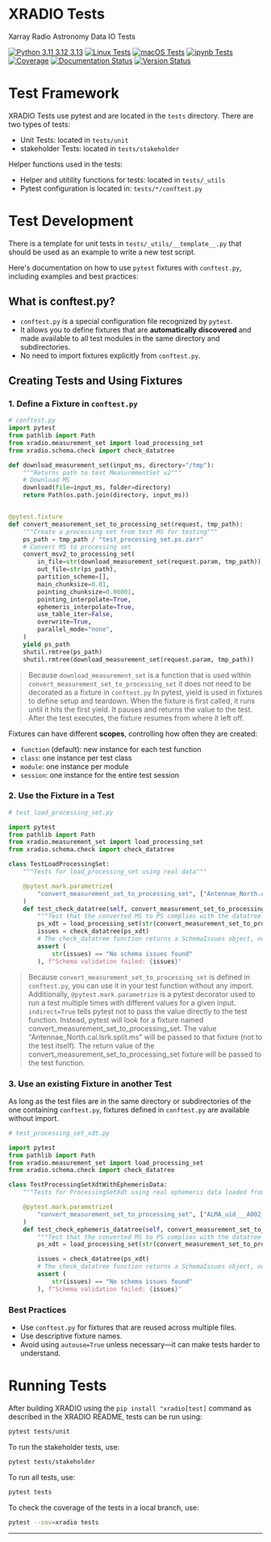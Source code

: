 # XRADIO Tests
Xarray Radio Astronomy Data IO Tests

[![Python 3.11 3.12 3.13](https://img.shields.io/badge/python-3.11%20%7C%203.12%20%7C%203.13-blue)](https://www.python.org/downloads/release/python-3130/)
[![Linux Tests](https://github.com/casangi/xradio/actions/workflows/python-testing-linux.yml/badge.svg?branch=main)](https://github.com/casangi/xradio/actions/workflows/python-testing-linux.yml?query=branch%3Amain)
[![macOS Tests](https://github.com/casangi/xradio/actions/workflows/python-testing-macos.yml/badge.svg?branch=main)](https://github.com/casangi/xradio/actions/workflows/python-testing-macos.yml?query=branch%3Amain)
[![ipynb Tests](https://github.com/casangi/xradio/actions/workflows/run-ipynb.yml/badge.svg?branch=main)](https://github.com/casangi/xradio/actions/workflows/run-ipynb.yml?query=branch%3Amain)
[![Coverage](https://codecov.io/gh/casangi/xradio/branch/main/graph/badge.svg)](https://codecov.io/gh/casangi/xradio/branch/main/xradio)
[![Documentation Status](https://readthedocs.org/projects/xradio/badge/?version=latest)](https://xradio.readthedocs.io)
[![Version Status](https://img.shields.io/pypi/v/xradio.svg)](https://pypi.python.org/pypi/xradio/)

# Test Framework
XRADIO Tests use pytest and are located in the `tests` directory. There are two types of tests:
- Unit Tests: located in `tests/unit`
- stakeholder Tests: located in `tests/stakeholder`

Helper functions used in the tests:
- Helper and utitility functions for tests: located in `tests/_utils`
- Pytest configuration is located in: `tests/*/conftest.py`

# Test Development
There is a template for unit tests in `tests/_utils/__template__.py` that should be used as an example to write a new test script.

Here's documentation on how to use `pytest` fixtures with `conftest.py`, including examples and best practices:

## What is conftest.py?

* `conftest.py` is a special configuration file recognized by `pytest`.
* It allows you to define fixtures that are **automatically discovered** and made available to all test modules in the same directory and subdirectories.
* No need to import fixtures explicitly from `conftest.py`.

## Creating Tests and Using Fixtures

### **1. Define a Fixture in `conftest.py`**

```python
# conftest.py
import pytest
from pathlib import Path
from xradio.measurement_set import load_processing_set
from xradio.schema.check import check_datatree

def download_measurement_set(input_ms, directory="/tmp"):
    """Returns path to test MeasurementSet v2"""
    # Download MS
    download(file=input_ms, folder=directory)
    return Path(os.path.join(directory, input_ms))


@pytest.fixture
def convert_measurement_set_to_processing_set(request, tmp_path):
    """Create a processing set from test MS for testing"""
    ps_path = tmp_path / "test_processing_set.ps.zarr"
    # Convert MS to processing set
    convert_msv2_to_processing_set(
        in_file=str(download_measurement_set(request.param, tmp_path)),
        out_file=str(ps_path),
        partition_scheme=[],
        main_chunksize=0.01,
        pointing_chunksize=0.00001,
        pointing_interpolate=True,
        ephemeris_interpolate=True,
        use_table_iter=False,
        overwrite=True,
        parallel_mode="none",
    )
    yield ps_path
    shutil.rmtree(ps_path)
    shutil.rmtree(download_measurement_set(request.param, tmp_path))
```
> Because `download_measurement_set` is a function that is used within `convert_measurement_set_to_processing_set` it does not need to be decorated as a fixture in `conftest.py` In pytest, yield is used in fixtures to define setup and teardown. When the fixture is first called, it runs until it hits the first yield. It pauses and returns the value to the test. After the test executes, the fixture resumes from where it left off.

Fixtures can have different **scopes**, controlling how often they are created:

* `function` (default): new instance for each test function
* `class`: one instance per test class
* `module`: one instance per module
* `session`: one instance for the entire test session

### **2. Use the Fixture in a Test**

```python
# test_load_processing_set.py

import pytest
from pathlib import Path
from xradio.measurement_set import load_processing_set
from xradio.schema.check import check_datatree

class TestLoadProcessingSet:
    """Tests for load_processing_set using real data"""

    @pytest.mark.parametrize(
        "convert_measurement_set_to_processing_set", ["Antennae_North.cal.lsrk.split.ms"], indirect=True
    )
    def test_check_datatree(self, convert_measurement_set_to_processing_set):
        """Test that the converted MS to PS complies with the datatree schema checker"""
        ps_xdt = load_processing_set(str(convert_measurement_set_to_processing_set))
        issues = check_datatree(ps_xdt)
        # The check_datatree function returns a SchemaIssues object, not a string
        assert (
            str(issues) == "No schema issues found"
        ), f"Schema validation failed: {issues}"
```

> Because `convert_measurement_set_to_processing_set` is defined in `conftest.py`, you can use it in your test function without any import. Additionally, `@pytest.mark.parametrize` is a pytest decorator used to run a test multiple times with different values for a given input. `indirect=True` tells pytest not to pass the value directly to the test function. Instead, pytest will look for a fixture named convert_measurement_set_to_processing_set. The value "Antennae_North.cal.lsrk.split.ms" will be passed to that fixture (not to the test itself). The return value of the convert_measurement_set_to_processing_set fixture will be passed to the test function.

### **3. Use an existing Fixture in another Test**

As long as the test files are in the same directory or subdirectories of the one containing `conftest.py`, fixtures defined in `conftest.py` are available without import.

```python
# test_processing_set_xdt.py

import pytest
from pathlib import Path
from xradio.measurement_set import load_processing_set
from xradio.schema.check import check_datatree

class TestProcessingSetXdtWithEphemerisData:
    """Tests for ProcessingSetXdt using real ephemeris data loaded from disk"""

    @pytest.mark.parametrize(
        "convert_measurement_set_to_processing_set", ["ALMA_uid___A002_X1003af4_X75a3.split.avg.ms"], indirect=True
    )
    def test_check_ephemeris_datatree(self, convert_measurement_set_to_processing_set):
        """Test that the converted MS to PS complies with the datatree schema checker"""
        ps_xdt = load_processing_set(str(convert_measurement_set_to_processing_set))

        issues = check_datatree(ps_xdt)
        # The check_datatree function returns a SchemaIssues object, not a string
        assert (
            str(issues) == "No schema issues found"
        ), f"Schema validation failed: {issues}"
```

### Best Practices

* Use `conftest.py` for fixtures that are reused across multiple files.
* Use descriptive fixture names.
* Avoid using `autouse=True` unless necessary—it can make tests harder to understand.

# Running Tests
After building XRADIO using the ```pip install "xradio[test]``` command as described in the XRADIO README, tests can be run using:
```sh
pytest tests/unit
```

To run the stakeholder tests, use:
```sh
pytest tests/stakeholder
```

To run all tests, use:
```sh
pytest tests
```
To check the coverage of the tests in a local branch, use:
```sh
pytest --cov=xradio tests
```



---

